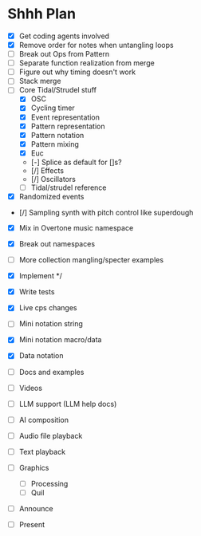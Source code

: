 # Shhh Plan

- [x] Get coding agents involved
- [x] Remove order for notes when untangling loops
- [ ] Break out Ops from Pattern
- [ ] Separate function realization from merge
- [ ] Figure out why timing doesn't work
- [ ] Stack merge
- [ ] Core Tidal/Strudel stuff
  - [x] OSC
  - [x] Cycling timer
  - [x] Event representation
  - [x] Pattern representation
  - [x] Pattern notation
  - [x] Pattern mixing
  - [x] Euc
  - [-] Splice as default for []s?
  - [/] Effects
  - [/] Oscillators
  - [ ] Tidal/strudel reference
- [x] Randomized events
- [/] Sampling synth with pitch control like superdough
- [x] Mix in Overtone music namespace
- [x] Break out namespaces
- [ ] More collection mangling/specter examples
- [x] Implement */
- [x] Write tests
- [x] Live cps changes
- [ ] Mini notation string
- [x] Mini notation macro/data
- [x] Data notation
- [ ] Docs and examples
- [ ] Videos
- [ ] LLM support (LLM help docs)
- [ ] AI composition
- [ ] Audio file playback
- [ ] Text playback
- [ ] Graphics
    - [ ] Processing
    - [ ] Quil
- [ ] Announce
- [ ] Present
    


